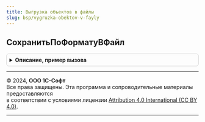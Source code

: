 ```yaml
---
title: Выгрузка объектов в файлы
slug: bsp/vygruzka-obektov-v-fayly
---
```



## СохранитьПоФорматуВФайл
<details style="margin: 1em 0; padding: 0.5em; border: 1px solid #ccc; border-radius: 6px;">

<summary style="font-weight: bold; cursor: pointer;">Описание, пример вызова</summary>

```bsl

// Выгружает объекты в требуемом формате и записывает в файлы.
//
// Параметры:
//  КомандыВыгрузки  - Структура
//                   - Массив - команда или несколько команд выгрузки,
//                            см. УправлениеПечатью.КомандыПечатиФормы.
//  СписокОбъектов - Массив из СправочникСсылка, ДокументСсылка - ссылки на сохраняемые объекты.
//  НастройкиСохранения - см. УправлениеПечатью.НастройкиСохранения.
//
// Возвращаемое значение:
//  ТаблицаЗначений:
//   * ИмяФайла - Строка - имя файла;
//   * ДвоичныеДанные - ДвоичныеДанные - файл печатной формы.
//
Функция СохранитьПоФорматуВФайл(КомандыВыгрузки, СписокОбъектов, НастройкиСохранения) Экспорт
```

Пример вызова
```bsl
Результат = ВыгрузкаОбъектовВФайлы.СохранитьПоФорматуВФайл(КомандыВыгрузки, СписокОбъектов, НастройкиСохранения) 
```
</details>

---

© 2024, **ООО 1С-Софт**  
Все права защищены. Эта программа и сопроводительные материалы предоставляются  
в соответствии с условиями лицензии [Attribution 4.0 International (CC BY 4.0)](https://creativecommons.org/licenses/by/4.0/legalcode).

---
